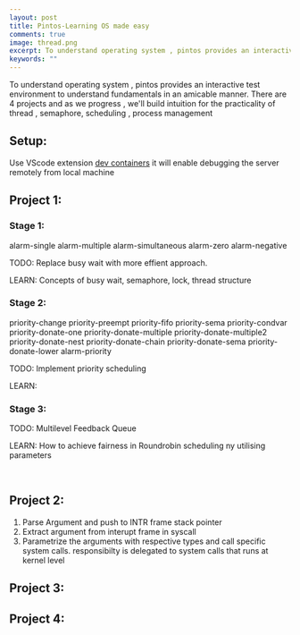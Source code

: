 ```yaml
---
layout: post
title: Pintos-Learning OS made easy
comments: true
image: thread.png
excerpt: To understand operating system , pintos provides an interactive test environment to understand fundamentals in an amicable manner.
keywords: ""
---
```


To understand operating system , pintos provides an interactive test environment to understand fundamentals in an amicable manner. There are 4 projects and as we progress , we'll build intuition for the practicality of thread , semaphore, scheduling , process management 
<br>

## Setup:
Use VScode extension [dev containers](https://marketplace.visualstudio.com/items?itemName=ms-vscode-remote.remote-containers)
it will enable debugging the server remotely from local machine

## Project 1: 

### Stage 1:
alarm-single
alarm-multiple
alarm-simultaneous
alarm-zero
alarm-negative

TODO: Replace busy wait with more effient approach.

LEARN: Concepts of busy wait, semaphore, lock, thread structure
### Stage 2:
priority-change
priority-preempt
priority-fifo
priority-sema
priority-condvar
priority-donate-one
priority-donate-multiple
priority-donate-multiple2
priority-donate-nest
priority-donate-chain
priority-donate-sema
priority-donate-lower
alarm-priority

TODO: Implement priority scheduling

LEARN: 


### Stage 3:
TODO: Multilevel Feedback Queue

LEARN: How to achieve fairness in Roundrobin scheduling ny utilising parameters

<br>

## Project 2:
1. Parse Argument and push to INTR frame stack pointer
2. Extract argument from interupt frame in syscall
3. Parametrize the arguments with respective types and call specific system calls. responsibilty is delegated to system calls that runs at kernel level


## Project 3:

## Project 4: